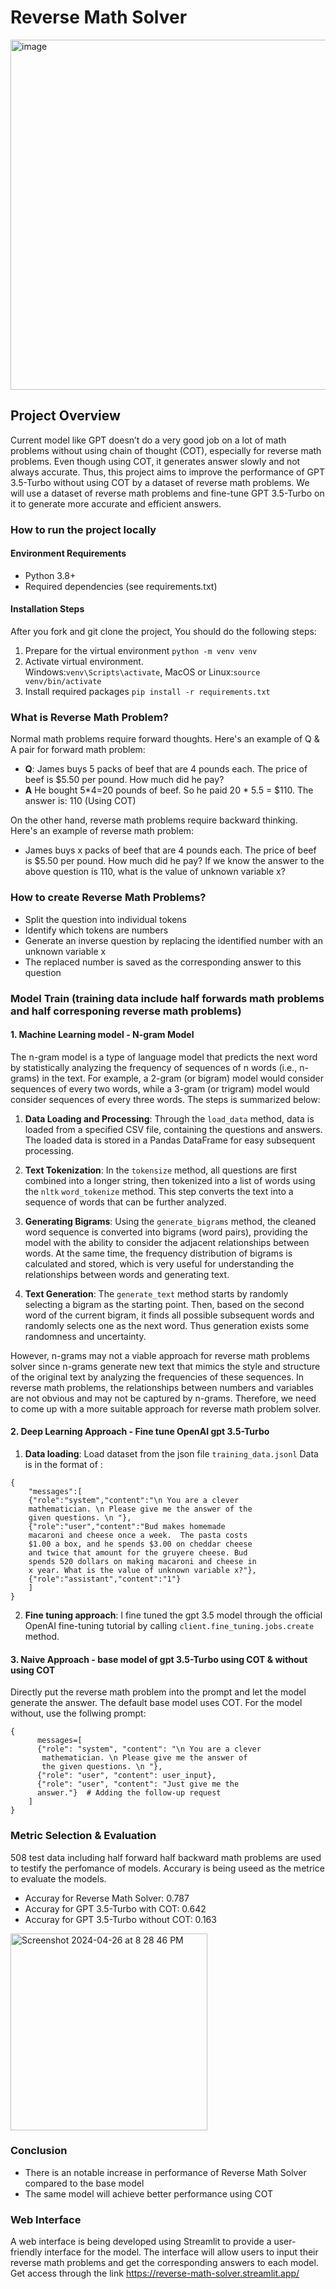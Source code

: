 # Reverse Math Solver
<img width="560" alt="image" src="https://github.com/ShuaimingJing/540IP/assets/140912320/25d05529-fb93-4ed1-843c-60bd2c6eef7b">

## Project Overview
Current model like GPT doesn’t do a very good job on a lot of math problems without using chain of thought (COT), especially for reverse math problems. Even though using COT, it generates answer slowly and not always accurate. Thus, this project aims to improve the performance of GPT 3.5-Turbo without using COT by a dataset of reverse math problems. We will use a dataset of reverse math problems and fine-tune GPT 3.5-Turbo on it to generate more accurate and efficient answers.

### How to run the project locally
#### Environment Requirements
- Python 3.8+
- Required dependencies (see requirements.txt)

#### Installation Steps
After you fork and git clone the project, You should do the following steps:
1. Prepare for the virtual environment `python -m venv venv`
2. Activate virtual environment.<br/> Windows:`venv\Scripts\activate`, MacOS or Linux:`source venv/bin/activate`
3. Install required packages `pip install -r requirements.txt`

### What is Reverse Math Problem?
Normal math problems require forward thoughts. Here's an example of Q & A pair for forward math problem:
- **Q**: James buys 5 packs of beef that are 4 pounds each. The price of beef is $5.50 per pound. How much did he pay? 
- **A** He bought 5*4=20 pounds of beef. So he paid 20 * 5.5 = $110. The answer is: 110 (Using COT) 

On the other hand, reverse math problems require backward thinking. Here's an example of reverse math problem:
- James buys x packs of beef that are 4 pounds each. The price of beef is $5.50 per pound. How much did he pay? If we know the answer to the above question is 110, what is the value of unknown variable x?

### How to create Reverse Math Problems?
- Split the question into individual tokens
- Identify which tokens are numbers
- Generate an inverse question by replacing the identified number with an unknown variable x
- The replaced number is saved as the corresponding answer to this question


### Model Train (training data include half forwards math problems and half corresponing reverse math problems)

#### 1. Machine Learning model - N-gram Model

The n-gram model is a type of language model that predicts the next word by statistically analyzing the frequency of sequences of n words (i.e., n-grams) in the text. For example, a 2-gram (or bigram) model would consider sequences of every two words, while a 3-gram (or trigram) model would consider sequences of every three words. The steps is summarized below:

1. **Data Loading and Processing**: Through the `load_data` method, data is loaded from a specified CSV file, containing the questions and answers. The loaded data is stored in a Pandas DataFrame for easy subsequent processing.

2. **Text Tokenization**: In the `tokensize` method, all questions are first combined into a longer string, then tokenized into a list of words using the `nltk` `word_tokenize` method. This step converts the text into a sequence of words that can be further analyzed.

4. **Generating Bigrams**: Using the `generate_bigrams` method, the cleaned word sequence is converted into bigrams (word pairs), providing the model with the ability to consider the adjacent relationships between words. At the same time, the frequency distribution of bigrams is calculated and stored, which is very useful for understanding the relationships between words and generating text.

5. **Text Generation**: The `generate_text` method starts by randomly selecting a bigram as the starting point. Then, based on the second word of the current bigram, it finds all possible subsequent words and randomly selects one as the next word. Thus generation exists some randomness and uncertainty.

However, n-grams may not a viable approach for reverse math problems solver since n-grams generate new text that mimics the style and structure of the original text by analyzing the frequencies of these sequences. In reverse math problems, the relationships between numbers and variables are not obvious and may not be captured by n-grams. Therefore, we need to come up with a more suitable approach for reverse math problem solver.


#### 2. Deep Learning Approach - Fine tune OpenAI gpt 3.5-Turbo
1. **Data loading**: Load dataset from the json file `training_data.jsonl` Data is in the format of :

```
{
    "messages":[
    {"role":"system","content":"\n You are a clever  
    mathematician. \n Please give me the answer of the 
    given questions. \n "},
    {"role":"user","content":"Bud makes homemade 
    macaroni and cheese once a week.  The pasta costs 
    $1.00 a box, and he spends $3.00 on cheddar cheese 
    and twice that amount for the gruyere cheese. Bud 
    spends 520 dollars on making macaroni and cheese in 
    x year. What is the value of unknown variable x?"},
    {"role":"assistant","content":"1"}
    ]
}
```

2. **Fine tuning approach**: I fine tuned the gpt 3.5 model through the official OpenAI fine-tuning tutorial by calling ```client.fine_tuning.jobs.create``` method.

#### 3. Naive Approach - base model of gpt 3.5-Turbo using COT & without using COT
Directly put the reverse math problem into the prompt and let the model generate the answer. The default base model uses COT. For the model without, use the follwing prompt:
```
{
      messages=[
      {"role": "system", "content": "\n You are a clever  
       mathematician. \n Please give me the answer of 
       the given questions. \n "},
      {"role": "user", "content": user_input},
      {"role": "user", "content": "Just give me the 
      answer."}  # Adding the follow-up request
    ]
}
```

### Metric Selection & Evaluation
508 test data including half forward half backward math problems are used to testify the perfomance of models. Accurary is being useed as the metrice to evaluate the models. 
- Accuray for Reverse Math Solver: 0.787
- Accuray for GPT 3.5-Turbo with COT: 0.642
- Accuray for GPT 3.5-Turbo without COT: 0.163
 <img width="315" alt="Screenshot 2024-04-26 at 8 28 46 PM" src="https://github.com/ShuaimingJing/540IP/assets/140912320/cf90ee19-1bd3-4403-8cc0-79e2900a475c">


### Conclusion 
- There is an notable increase in performance of Reverse Math Solver compared to the base model
- The same model will achieve better performance using COT


### Web Interface
A web interface is being developed using Streamlit to provide a user-friendly interface for the model. The interface will allow users to input their reverse math problems and get the corresponding answers to each model. Get access through the link https://reverse-math-solver.streamlit.app/
